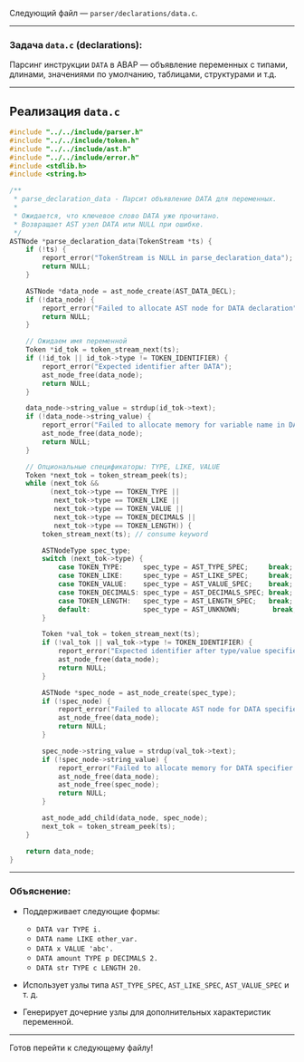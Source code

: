 Следующий файл — `parser/declarations/data.c`.

---

### Задача `data.c` (declarations):

Парсинг инструкции `DATA` в ABAP — объявление переменных с типами, длинами, значениями по умолчанию, таблицами, структурами и т.д.

---

## Реализация `data.c`

```c
#include "../../include/parser.h"
#include "../../include/token.h"
#include "../../include/ast.h"
#include "../../include/error.h"
#include <stdlib.h>
#include <string.h>

/**
 * parse_declaration_data - Парсит объявление DATA для переменных.
 *
 * Ожидается, что ключевое слово DATA уже прочитано.
 * Возвращает AST узел DATA или NULL при ошибке.
 */
ASTNode *parse_declaration_data(TokenStream *ts) {
    if (!ts) {
        report_error("TokenStream is NULL in parse_declaration_data");
        return NULL;
    }

    ASTNode *data_node = ast_node_create(AST_DATA_DECL);
    if (!data_node) {
        report_error("Failed to allocate AST node for DATA declaration");
        return NULL;
    }

    // Ожидаем имя переменной
    Token *id_tok = token_stream_next(ts);
    if (!id_tok || id_tok->type != TOKEN_IDENTIFIER) {
        report_error("Expected identifier after DATA");
        ast_node_free(data_node);
        return NULL;
    }

    data_node->string_value = strdup(id_tok->text);
    if (!data_node->string_value) {
        report_error("Failed to allocate memory for variable name in DATA");
        ast_node_free(data_node);
        return NULL;
    }

    // Опциональные спецификаторы: TYPE, LIKE, VALUE
    Token *next_tok = token_stream_peek(ts);
    while (next_tok &&
          (next_tok->type == TOKEN_TYPE ||
           next_tok->type == TOKEN_LIKE ||
           next_tok->type == TOKEN_VALUE ||
           next_tok->type == TOKEN_DECIMALS ||
           next_tok->type == TOKEN_LENGTH)) {
        token_stream_next(ts); // consume keyword

        ASTNodeType spec_type;
        switch (next_tok->type) {
            case TOKEN_TYPE:     spec_type = AST_TYPE_SPEC;     break;
            case TOKEN_LIKE:     spec_type = AST_LIKE_SPEC;     break;
            case TOKEN_VALUE:    spec_type = AST_VALUE_SPEC;    break;
            case TOKEN_DECIMALS: spec_type = AST_DECIMALS_SPEC; break;
            case TOKEN_LENGTH:   spec_type = AST_LENGTH_SPEC;   break;
            default:             spec_type = AST_UNKNOWN;        break;
        }

        Token *val_tok = token_stream_next(ts);
        if (!val_tok || val_tok->type != TOKEN_IDENTIFIER) {
            report_error("Expected identifier after type/value specifier in DATA");
            ast_node_free(data_node);
            return NULL;
        }

        ASTNode *spec_node = ast_node_create(spec_type);
        if (!spec_node) {
            report_error("Failed to allocate AST node for DATA specifier");
            ast_node_free(data_node);
            return NULL;
        }

        spec_node->string_value = strdup(val_tok->text);
        if (!spec_node->string_value) {
            report_error("Failed to allocate memory for DATA specifier value");
            ast_node_free(data_node);
            ast_node_free(spec_node);
            return NULL;
        }

        ast_node_add_child(data_node, spec_node);
        next_tok = token_stream_peek(ts);
    }

    return data_node;
}
```

---

### Объяснение:

* Поддерживает следующие формы:

  * `DATA var TYPE i.`
  * `DATA name LIKE other_var.`
  * `DATA x VALUE 'abc'.`
  * `DATA amount TYPE p DECIMALS 2.`
  * `DATA str TYPE c LENGTH 20.`

* Использует узлы типа `AST_TYPE_SPEC`, `AST_LIKE_SPEC`, `AST_VALUE_SPEC` и т. д.

* Генерирует дочерние узлы для дополнительных характеристик переменной.

---

Готов перейти к следующему файлу!
